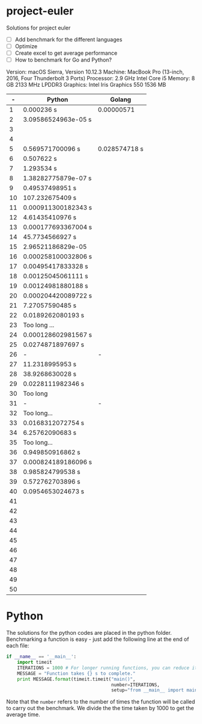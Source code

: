 # project-euler
Solutions for project euler


- [ ] Add benchmark for the different languages
- [ ] Optimize
- [ ] Create excel to get average performance
- [ ] How to benchmark for Go and Python?

Version: macOS Sierra, Version 10.12.3
Machine:
MacBook Pro (13-inch, 2016, Four Thunderbolt 3 Ports)
Processor: 2.9 GHz Intel Core i5
Memory: 8 GB 2133 MHz LPDDR3
Graphics: Intel Iris Graphics 550 1536 MB

| - | Python | Golang |
|--|--|--| 
| 1 | 0.000236 s | 0.00000571 |
| 2 | 3.09586524963e-05 s | |
| 3 | |
| 4 | |
| 5 | 0.569571700096 s | 0.028574718 s |
| 6 | 0.507622 s |  | 
| 7 | 1.293534 s | | 
| 8 | 1.38282775879e-07 s |  | 
| 9 | 0.49537498951 s | | 
| 10 | 107.232675409 s | | 
| 11 | 0.000911300182343 s |  | 
| 12 | 4.61435410976 s |  | 
| 13 | 0.000177693367004 s| | 
| 14 | 45.7734566927 s |  | 
| 15 |  2.96521186829e-05 |  | 
| 16 |  0.000258100032806 s |  | 
| 17 | 0.00495417833328 s | | 
| 18 | 0.00125045061111 s | | 
| 19 |  0.00124981880188 s |  | 
| 20 |  0.000204420089722 s |  | 
| 21 | 7.27057590485 s | | 
| 22 | 0.0189262080193 s | | 
| 23 | Too long ...  |  | 
| 24 |  0.000128602981567 s | | 
| 25 | 0.0274871897697 s | | 
| 26 | - | - |
| 27 |  11.2318995953 s |  | 
| 28 | 38.9268630028 s |  | 
| 29 | 0.0228111982346 s | | 
| 30 | Too long |  | 
| 31 | - | - |
| 32 | Too long...| | 
| 33 | 0.0168312072754 s |  | 
| 34 | 6.25762090683 s | | 
| 35 | Too long...| | 
| 36 |  0.949850916862 s  | | 
| 37 | 0.000824189186096 s | | 
| 38 | 0.985824799538 s | | 
| 39 |  0.572762703896 s | | 
| 40 | 0.0954653024673 s | | 
| 41 | | | 
| 42 | | | 
| 43 | | | 
| 44 | | | 
| 45 | | | 
| 46 | | | 
| 47 | | | 
| 48 | | | 
| 49 | | | 
| 50 | | | 


# Python

The solutions for the python codes are placed in the python folder.
Benchmarking a function is easy - just add the following line at the end of each file:
```python
if __name__ == '__main__':
    import timeit
    ITERATIONS = 1000 # For longer running functions, you can reduce it
    MESSAGE = "Function takes {} s to complete."
    print MESSAGE.format(timeit.timeit("main()", 
                                       number=ITERATIONS, 
                                       setup="from __main__ import main") / ITERATIONS)
```

Note that the `number` refers to the number of times the function will be called to carry out the benchmark. We divide the the time taken by 1000 to get the average time.